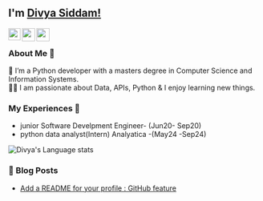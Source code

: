 ## I'm [Divya Siddam!](https://www.linkedin.com/in/divya-siddam-509016308/) 



<a href="https://www.linkedin.com/in/Divya siddam/">
  <img align="left" width="24px" src="https://cdn.simpleicons.org/linkedin"  />
</a>
<!-- <a href="https://twitter.com/isupersky">
  <img align="left" width="26px" src="https://cdn.simpleicons.org/X" />
</a> -->
<a href="mailto:mailtomesiddamdivya0@gmail.com">
  <img align="left" width="26px" src="https://cdn.simpleicons.org/gmail" />
</a>
<!-- <a href="https://www.youtube.com/channel/UCiiOUy5NitscX1Ao8on70Rw">
  <img align="left" width="26px" src="https://cdn.simpleicons.org/youtube" />
</a> -->
<a href="https://isupersky.medium.com/">
  <img align="left" width="26px" src="https://cdn.simpleicons.org/medium/777777" />
</a>

<br />

### About Me 🚀
🌱 I’m a Python developer with a masters degree in Computer Science and Information Systems. </br>
👨‍💻  I am passionate about Data, APIs, Python & I enjoy learning new things. </br>

### My Experiences 🙌
- junior Software Develpment Engineer- (Jun20- Sep20)
- python data analyst(Intern) Analyatica -(May24 -Sep24)

<!--![Divya's github stats](https://github-readme-stats.vercel.app/api?username=divyasiddam&show_icons=true&hide_border=true)&nbsp;&nbsp;-->
![Divya's Language stats](https://github-readme-stats-eight-theta.vercel.app/api/top-langs/?username=divyasiddam&layout=compact&langs_count=8&hide_border=true)
<br />


### 📕 Blog Posts

- [Add a README for your profile : GitHub feature](https://divyasiddam.medium.com/add-a-readme-for-your-profile-github-feature-8f1ac11cb112)
<br/>
